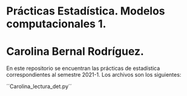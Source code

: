 # Prácticas Estadística. Modelos computacionales 1. 
# Carolina Bernal Rodríguez.

En este repositorio se encuentran las prácticas de estadística correspondientes al semestre 2021-1. Los archivos son los siguientes:

´´Carolina_lectura_det.py´´ 



